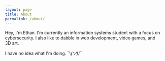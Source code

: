 ```yaml
---
layout: page
title: About
permalink: /about/
---
```


Hey, I'm Ethan. I'm currently an information systems student with a focus on cybersecurity. I also like to dabble in web development, video games, and 3D art. 


I have no idea what I'm doing.  ¯\\_(ツ)_/¯
